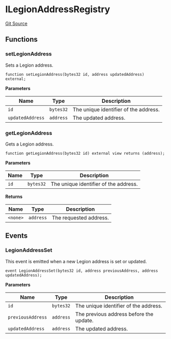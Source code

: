 # ILegionAddressRegistry
[Git Source](https://github.com/Legion-Team/evm-contracts/blob/9d232ccfd9d55ef7fb8933835be077c1145ee4d5/src/interfaces/ILegionAddressRegistry.sol)


## Functions
### setLegionAddress

Sets a Legion address.


```solidity
function setLegionAddress(bytes32 id, address updatedAddress) external;
```
**Parameters**

|Name|Type|Description|
|----|----|-----------|
|`id`|`bytes32`|The unique identifier of the address.|
|`updatedAddress`|`address`|The updated address.|


### getLegionAddress

Gets a Legion address.


```solidity
function getLegionAddress(bytes32 id) external view returns (address);
```
**Parameters**

|Name|Type|Description|
|----|----|-----------|
|`id`|`bytes32`|The unique identifier of the address.|

**Returns**

|Name|Type|Description|
|----|----|-----------|
|`<none>`|`address`|The requested address.|


## Events
### LegionAddressSet
This event is emitted when a new Legion address is set or updated.


```solidity
event LegionAddressSet(bytes32 id, address previousAddress, address updatedAddress);
```

**Parameters**

|Name|Type|Description|
|----|----|-----------|
|`id`|`bytes32`|The unique identifier of the address.|
|`previousAddress`|`address`|The previous address before the update.|
|`updatedAddress`|`address`|The updated address.|

